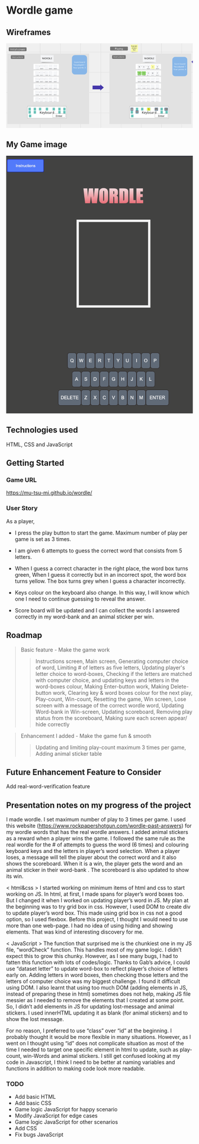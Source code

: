
# Wordle game

## Wireframes
![my wireframe](Wireframe-Wordle.png)

## My Game image
![my game image](my-game-image.png)

## Technologies used
HTML, CSS and JavaScript

## Getting Started
### Game URL
https://mu-tsu-mi.github.io/wordle/

### User Story
As a player, 
* I press the play button to start the game. Maximum number of play per game is set as 3 times.
* I am given 6 attempts to guess the correct word that consists from 5 letters.
* When I guess a correct character in the right place, the word box turns green, 
When I guess it correctly but in an incorrect spot, the word box turns yellow. 
The box turns grey when I guess a character incorrectly. 
* Keys colour on the keyboard also change.
In this way,  I will know which one I need to continue guessing to reveal the answer.

* Score board will be updated and I can collect the words I answered correctly in my word-bank and an animal sticker per win.

## Roadmap
> Basic feature - Make the game work
 >> Instructions screen, Main screen, Generating computer choice of word, Limiting # of letters as five letters, Updating player's letter choice to word-boxes, Checking if the letters are matched with computer choice, and updating keys and letters in the word-boxes colour, Making Enter-button work, Making Delete-button work, Clearing key & word boxes colour for the next play, Play-count, Win-count, Resetting the game, Win screen, Lose screen with a message of the correct wordle word, Updating Word-bank in Win-screen, Updating scoreboard, Removing play status from the scoreboard, Making sure each screen appear/ hide correctly

> Enhancement I added - Make the game fun & smooth
 >> Updating and limiting play-count maximum 3 times per game, Adding animal sticker table

## Future Enhancement Feature to Consider
Add real-word-verification feature

## Presentation notes on my progress of the project
I made wordle. I set maximum number of play to 3 times per game. I used this website (https://www.rockpapershotgun.com/wordle-past-answers) for my wordle words that has the real wordle answers.
I added animal stickers as a reward when a player wins the game. I followed the same rule as the real wordle for the # of attempts to guess the word (6 times) and colouring keyboard keys and the letters in player’s word selection.
When a player loses, a message will tell the player about the correct word and it also shows the scoreboard. When it is a win, the player gets the word and an animal sticker in their word-bank . The scoreboard is also updated to show its win. 

< html&css >
I started working on minimum items of html and css to start working on JS.
In html, at first, I made spans for player’s word boxes too. But I changed it when I worked on updating player’s word in JS. My plan at the beginning was to try grid box in css. However, I used DOM to create div to update player’s word box. This made using grid box in css not a good option, so I used flexbox. Before this project, I thought I would need to use more than one web-page. I had no idea of using hiding and showing elements. That was kind of interesting discovery for me. 

< JavaScript >
The function that surprised me is the chunkiest one in my JS file, “wordCheck” function. This handles most of my game logic. I didn’t expect this to grow this chunky. However, as I see many bugs, I had to fatten this function with lots of codes/logic. 
Thanks to Gab’s advice, I could use “dataset letter” to update word-box to reflect player’s choice of letters early on. 
Adding letters in word boxes, then checking those letters and the letters of computer choice was my biggest challenge. 
I found it difficult using DOM. I also learnt that using too much DOM (adding elements in JS, instead of preparing these in html) sometimes does not help, making JS file messier as I needed to remove the elements that I created at some point. So, I didn’t add elements in JS for updating lost-message and animal stickers. I used innerHTML updating it as blank (for animal stickers) and to show the lost message.
 
For no reason, I preferred to use “class” over “id” at the beginning. I probably thought it would be more flexible in many situations. However, as I went on I thought using “id” does not complicate situation as most of the time I needed to target one specific element in html to update, such as  play-count, win-Words and animal stickers. 
I still get confused looking at my code in Javascript, I think I need to be better at naming variables and functions in addition to making code look more readable.


### TODO
* Add basic HTML
* Add basic CSS
* Game logic JavaScript for happy scenario
* Modify JavaScript for edge cases
* Game logic JavaScript for other scenarios
* Add CSS
* Fix bugs JavaScript
